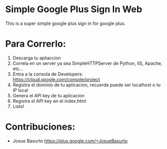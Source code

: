 Simple Google Plus Sign In Web
=========================

This is a super simple google plus sign in for google plus.

Para Correrlo:
=========================
1. Descarga tu apliaccion
2. Correla en un server ya sea SimpleHTTPServer de Python, IIS, Apache, etc...
3. Entra a la consola de Developers: https://cloud.google.com/console/project
4. Registra el dominio de tu aplicacion, recuerda puede ser localhost o tu IP local
5. Genera el API key de tu aplicacion
6. Registra el API key en el index.html
7. Listo!

Contribuciones:
=========================
+ Josue Basurto https://plus.google.com/+JosueBasurto

